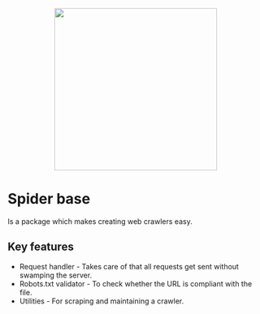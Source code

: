 <p align="center">
  <img width="320" height="320" src="https://i.imgur.com/BbpergI.png">
</p>

# Spider base

Is a package which makes creating web crawlers easy.

## Key features

- Request handler - Takes care of that all requests get sent without swamping the server.
- Robots.txt validator - To check whether the URL is compliant with the file.
- Utilities - For scraping and maintaining a crawler.
